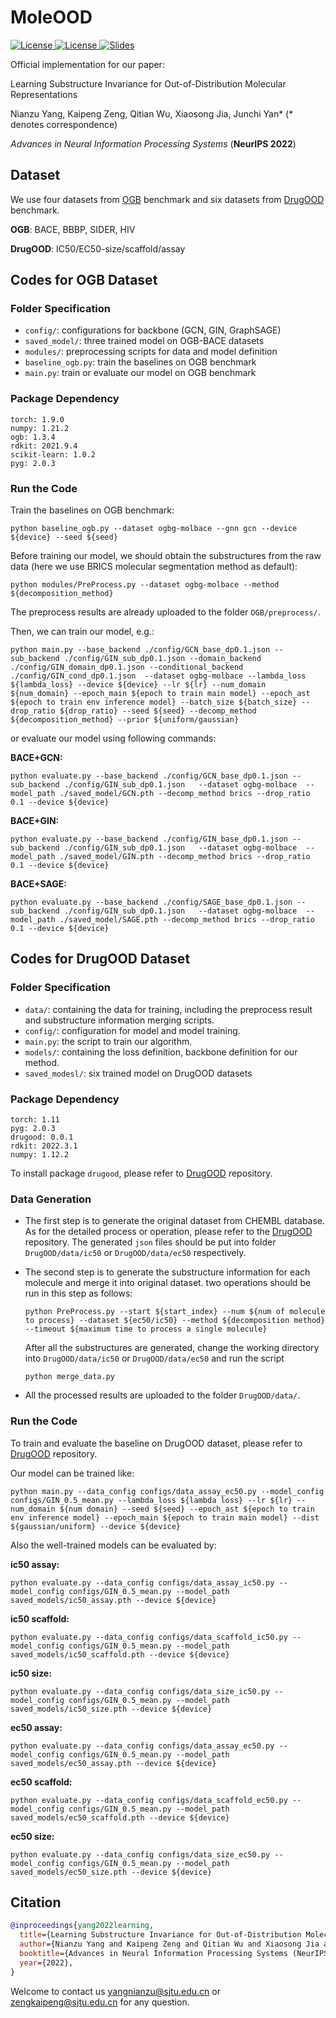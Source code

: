 # MoleOOD

<a href="https://openreview.net/forum?id=2nWUNTnFijm"> <img alt="License" src="https://img.shields.io/static/v1?label=Pub&message=NeurIPS%2722&color=blue"> </a>
<a href="https://github.com/yangnianzu0515/MoleOOD/blob/master/LICENSE"> <img alt="License" src="https://img.shields.io/github/license/yangnianzu0515/MoleOOD?color=green"> </a>
<a href="https://yangnianzu0515.github.io/slides/paper4-slides-moleood.pdf"> <img src="https://img.shields.io/badge/Slides-grey?&logo=MicrosoftPowerPoint&logoColor=red" alt="Slides"></a>

Official implementation for our paper:

Learning Substructure Invariance for Out-of-Distribution Molecular Representations

Nianzu Yang, Kaipeng Zeng, Qitian Wu, Xiaosong Jia, Junchi Yan* (* denotes correspondence)

*Advances in Neural Information Processing Systems* (**NeurIPS 2022**)


## Dataset

We use four datasets from [OGB](https://ogb.stanford.edu/) benchmark and six datasets from [DrugOOD](https://github.com/tencent-ailab/DrugOOD) benchmark.

**OGB**: BACE, BBBP, SIDER, HIV

**DrugOOD**: IC50/EC50-size/scaffold/assay



## Codes for OGB Dataset

### Folder Specification

- ```config/```: configurations for backbone (GCN, GIN, GraphSAGE)
- ```saved_model/```: three trained model on OGB-BACE datasets
- ```modules/```: preprocessing scripts for data and model definition
- ```baseline_ogb.py```: train the baselines on OGB benchmark
- ```main.py```: train or evaluate our model on OGB benchmark

### Package Dependency

```
torch: 1.9.0
numpy: 1.21.2
ogb: 1.3.4
rdkit: 2021.9.4
scikit-learn: 1.0.2
pyg: 2.0.3
```

### Run the Code

Train the baselines on OGB benchmark:

``` 
python baseline_ogb.py --dataset ogbg-molbace --gnn gcn --device ${device} --seed ${seed}
```

Before training our model, we should obtain the substructures from the raw data (here we use BRICS molecular segmentation method as default):

```
python modules/PreProcess.py --dataset ogbg-molbace --method ${decomposition_method}
```

The preprocess results are already uploaded to the folder ```OGB/preprocess/```. 

Then, we can train our model, e.g.:

```
python main.py --base_backend ./config/GCN_base_dp0.1.json --sub_backend ./config/GIN_sub_dp0.1.json --domain_backend ./config/GIN_domain_dp0.1.json --conditional_backend ./config/GIN_cond_dp0.1.json  --dataset ogbg-molbace --lambda_loss ${lambda_loss} --device ${device} --lr ${lr} --num_domain ${num_domain} --epoch_main ${epoch to train main model} --epoch_ast ${epoch to train env inference model} --batch_size ${batch_size} --drop_ratio ${drop_ratio} --seed ${seed} --decomp_method ${decomposition_method} --prior ${uniform/gaussian}
```

or evaluate our model using following commands:

**BACE+GCN:**

```
python evaluate.py --base_backend ./config/GCN_base_dp0.1.json --sub_backend ./config/GIN_sub_dp0.1.json   --dataset ogbg-molbace  --model_path ./saved_model/GCN.pth --decomp_method brics --drop_ratio 0.1 --device ${device} 
```

**BACE+GIN:**

```
python evaluate.py --base_backend ./config/GIN_base_dp0.1.json --sub_backend ./config/GIN_sub_dp0.1.json   --dataset ogbg-molbace  --model_path ./saved_model/GIN.pth --decomp_method brics --drop_ratio 0.1 --device ${device} 
```

**BACE+SAGE:**

```
python evaluate.py --base_backend ./config/SAGE_base_dp0.1.json --sub_backend ./config/GIN_sub_dp0.1.json   --dataset ogbg-molbace  --model_path ./saved_model/SAGE.pth --decomp_method brics --drop_ratio 0.1 --device ${device} 
```



## Codes for DrugOOD Dataset

### Folder Specification

- ```data/```: containing the data for training, including the preprocess result and substructure information merging scripts.
- ```config/```: configuration for model and model training.
- ```main.py```: the script to train our algorithm.
- ```models/```: containing the loss definition, backbone definition for our method.
- ```saved_modesl/```: six trained model on DrugOOD datasets

### Package Dependency

```
torch: 1.11
pyg: 2.0.3
drugood: 0.0.1
rdkit: 2022.3.1
numpy: 1.12.2
```

To install package ```drugood```, please refer to [DrugOOD](https://github.com/tencent-ailab/DrugOOD)  repository. 

### Data Generation

- The first step is to generate the original dataset from CHEMBL database. As for the detailed process or operation, please refer to the  [DrugOOD](https://github.com/tencent-ailab/DrugOOD)  repository. The generated ```json```  files should be put into folder ```DrugOOD/data/ic50``` or ```DrugOOD/data/ec50``` respectively.

- The second step is to generate the substructure information for each molecule and merge it into original dataset. two operations should be run in this step as follows:

  ```
  python PreProcess.py --start ${start_index} --num ${num of molecule to process} --dataset ${ec50/ic50} --method ${decomposition method} --timeout ${maximum time to process a single molecule}
  ```

  After all the substructures are generated, change the working directory into ```DrugOOD/data/ic50``` or ```DrugOOD/data/ec50``` and run the script

  ```
  python merge_data.py
  ```

- All the processed results are uploaded to the folder ```DrugOOD/data/```. 

### Run the Code

To train and evaluate the baseline on DrugOOD dataset, please refer to  [DrugOOD](https://github.com/tencent-ailab/DrugOOD)  repository. 

Our model can be trained like:

```
python main.py --data_config configs/data_assay_ec50.py --model_config configs/GIN_0.5_mean.py --lambda_loss ${lambda loss} --lr ${lr} --num_domain ${num domain} --seed ${seed} --epoch_ast ${epoch to train env inference model} --epoch_main ${epoch to train main model} --dist ${gaussian/uniform} --device ${device}
```

Also the well-trained models can be evaluated by:

**ic50 assay:**

```
python evaluate.py --data_config configs/data_assay_ic50.py --model_config configs/GIN_0.5_mean.py --model_path saved_models/ic50_assay.pth --device ${device}
```

**ic50 scaffold:**

```
python evaluate.py --data_config configs/data_scaffold_ic50.py --model_config configs/GIN_0.5_mean.py --model_path saved_models/ic50_scaffold.pth --device ${device}
```

**ic50 size:**

```
python evaluate.py --data_config configs/data_size_ic50.py --model_config configs/GIN_0.5_mean.py --model_path saved_models/ic50_size.pth --device ${device}
```

**ec50 assay:**

```
python evaluate.py --data_config configs/data_assay_ec50.py --model_config configs/GIN_0.5_mean.py --model_path saved_models/ec50_assay.pth --device ${device}
```

**ec50 scaffold:**

```
python evaluate.py --data_config configs/data_scaffold_ec50.py --model_config configs/GIN_0.5_mean.py --model_path saved_models/ec50_scaffold.pth --device ${device}
```

**ec50 size:**

```
python evaluate.py --data_config configs/data_size_ec50.py --model_config configs/GIN_0.5_mean.py --model_path saved_models/ec50_size.pth --device ${device}
```



## Citation

```bibtex
@inproceedings{yang2022learning,
  title={Learning Substructure Invariance for Out-of-Distribution Molecular Representations},
  author={Nianzu Yang and Kaipeng Zeng and Qitian Wu and Xiaosong Jia and Junchi Yan},
  booktitle={Advances in Neural Information Processing Systems (NeurIPS)},
  year={2022},
}
```


Welcome to contact us [yangnianzu@sjtu.edu.cn](mailto:yangnianzu@sjtu.edu.cn) or [zengkaipeng@sjtu.edu.cn](mailto:zengkaipeng@sjtu.edu.cn) for any question.
